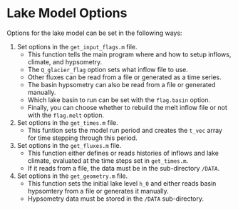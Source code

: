 # Lake Model Options

Options for the lake model can be set in the following ways:

1. Set options in the `get_input_flags.m` file. 
    - This function tells the main program where and how to setup inflows, climate, and hypsometry.
    - The `Q_glacier_flag` option sets what inflow file to use.
    - Other fluxes can be read from a file or generated as a time series.
    - The basin hypsometry can also be read from a file or generated manually.
    - Which lake basin to run can be set with the `flag.basin` option.
    - Finally, you can choose whether to rebuild the melt inflow file or not with the `flag.melt` option.
2. Set options in the `get_times.m` file.
    - This funtion sets the model run period and creates the `t_vec` array for time stepping through this period.
3. Set options in the `get_fluxes.m` file.
    - This function either defines or reads histories of inflows and lake climate, evaluated at the time steps set in `get_times.m`.
    - If it reads from a file, the data must be in the sub-directory `/DATA`.
4. Set options in the `get_geometry.m` file.
    - This function sets the initial lake level `h_0` and either reads basin hypsomtery from a file or generates it manually.
    - Hypsometry data must be stored in the `/DATA` sub-directory.